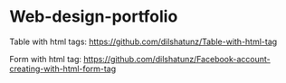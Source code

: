 # Web-design-portfolio

Table with html tags: https://github.com/dilshatunz/Table-with-html-tag

Form with html tag: https://github.com/dilshatunz/Facebook-account-creating-with-html-form-tag
